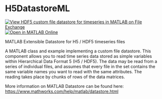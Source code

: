 # H5DatastoreML

[![View HDF5 custom file datastore for timeseries in MATLAB on File Exchange](https://www.mathworks.com/matlabcentral/images/matlab-file-exchange.svg)](https://www.mathworks.com/matlabcentral/fileexchange/64919-hdf5-custom-file-datastore-for-timeseries-in-matlab)
[![Open in MATLAB Online](https://www.mathworks.com/images/responsive/global/open-in-matlab-online.svg)](https://matlab.mathworks.com/open/github/v1?repo=mathworks/hdf5-datastore&file=Demo_H5Datastore.mlx)

MATLAB Extensible Datastore for H5 / HDF5 timeseries files

A MATLAB class and example implementing a custom file datastore. This component allows you to read time series data stored as simple variables within Hierarchical Data Format 5 (H5 / HDF5). The data may be read from a series of individual files, and assumes that every file in the set contains the same variable names you want to read with the same attributes. The reading takes place by chunks of rows of the data matrices.

More information on MATLAB Datastore can be found here:
https://www.mathworks.com/help/matlab/datastore.html
